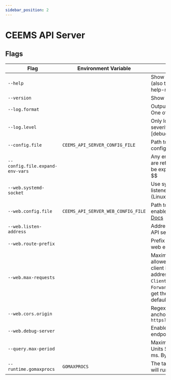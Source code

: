 ```yaml
---
sidebar_position: 2
---
```


# CEEMS API Server

## Flags

| Flag                   | Environment Variable               | Description                                                                                                                                                                                                                                        | Default  |
|------------------------|------------------------------------|----------------------------------------------------------------------------------------------------------------------------------------------------------------------------------------------------------------------------------------------------|----------|
| `--help`               |                                    | Show context-sensitive help (also try --help-long and --help-man).                                                                                                                                                                                 |          |
| `--version`            |                                    | Show application version.                                                                                                                                                                                                                          |          |
| `--log.format`         |                                    | Output format of log messages. One of: [logfmt, json]                                                                                                                                                                                              | `logfmt` |
| `--log.level`          |                                    | Only log messages with the given severity or above. One of: [debug, info, warn, error]                                                                                                                                                             | `info`   |
| `--config.file`        | `CEEMS_API_SERVER_CONFIG_FILE`     | Path to CEEMS API server configuration file                                                                                                                                                                                                        |   |
| `--config.file.expand-env-vars`        |     |  Any environment variables that are referenced in config file will be expanded. To escape $ use $$                                                                                                                                                                                                        | `false`  |
| `--web.systemd-socket` |                                    | Use systemd socket activation listeners instead of port listeners (Linux only).                                                                                                                                                                    | `false`  |
| `--web.config.file`    | `CEEMS_API_SERVER_WEB_CONFIG_FILE` | Path to configuration file that can enable TLS or authentication. [Docs](https://github.com/prometheus/exporter-toolkit/blob/master/docs/web-configuration.md)                                                                                     |          |
| `--web.listen-address` |                                    | Addresses on which to expose API server and web interface.                                                                                                                                                                                         | `:9020`  |
| `--web.route-prefix`   |                                    | Prefix for the internal routes of web endpoints                                                                                                                                                                                                    | `/`      |
| `--web.max-requests`   |                                    | Maximum number of requests allowed in 1 minute period per client identified by Real IP address. Request headers `True-Client-IP`, `X-Real-IP` and `X-Forwarded-For` are looked up to get the real client IP address.By default no limit is applied | `0`      |
| `--web.cors.origin`    |                                    | Regex for CORS origin. It is fully anchored. Example: `https?://(domain1\|domain2)\.com`                                                                                                                                                       | `(.*)`   |
| `--web.debug-server`   |                                    | Enable /debug/pprof profiling endpoints                                                                                                                                                                                                            | `false`  |
| `--query.max-period`   |                                    | Maximum allowable query range. Units Supported: y, w, d, h, m, s, ms. By default no limit is applied.                                                                                                                                              | `0s`     |
| `--runtime.gomaxprocs` | `GOMAXPROCS`                       | The target number of CPUs Go will run on                                                                                                                                                                                                           | 1        |
